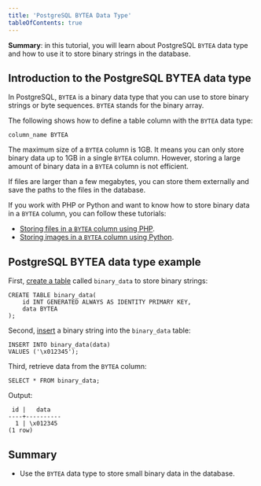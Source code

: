 ```yaml
---
title: 'PostgreSQL BYTEA Data Type'
tableOfContents: true
---
```


**Summary**: in this tutorial, you will learn about PostgreSQL `BYTEA` data type and how to use it to store binary strings in the database.

## Introduction to the PostgreSQL BYTEA data type

In PostgreSQL, `BYTEA` is a binary data type that you can use to store binary strings or byte sequences. `BYTEA` stands for the binary array.

The following shows how to define a table column with the `BYTEA` data type:

```
column_name BYTEA
```

The maximum size of a `BYTEA` column is 1GB. It means you can only store binary data up to 1GB in a single `BYTEA` column. However, storing a large amount of binary data in a `BYTEA` column is not efficient.

If files are larger than a few megabytes, you can store them externally and save the paths to the files in the database.

If you work with PHP or Python and want to know how to store binary data in a `BYTEA` column, you can follow these tutorials:

- [Storing files in a `BYTEA` column using PHP](/docs/postgresql/postgresql-php/postgresql-blob).
- [Storing images in a `BYTEA` column using Python](https://www.postgresqltutorial.com/postgresql-python/blob/).

## PostgreSQL BYTEA data type example

First, [create a table](/docs/postgresql/postgresql-create-table) called `binary_data` to store binary strings:

```
CREATE TABLE binary_data(
    id INT GENERATED ALWAYS AS IDENTITY PRIMARY KEY,
    data BYTEA
);
```

Second, [insert](/docs/postgresql/postgresql-insert) a binary string into the `binary_data` table:

```
INSERT INTO binary_data(data)
VALUES ('\x012345');
```

Third, retrieve data from the `BYTEA` column:

```
SELECT * FROM binary_data;
```

Output:

```
 id |   data
----+----------
  1 | \x012345
(1 row)
```

## Summary

- Use the `BYTEA` data type to store small binary data in the database.
